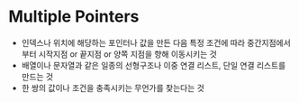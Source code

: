 # Multiple Pointers

- 인덱스나 위치에 해당하는 포인터나 값을 만든 다음 특정 조건에 따라 중간지점에서부터 시작지점 or 끝지점 or 양쪽 지점을 향해 이동시키는 것
- 배열이나 문자열과 같은 일종의 선형구조나 이중 연결 리스트, 단일 연결 리스트를 만드는 것
- 한 쌍의 값이나 조건을 충족시키는 무언가를 찾는다는 것
